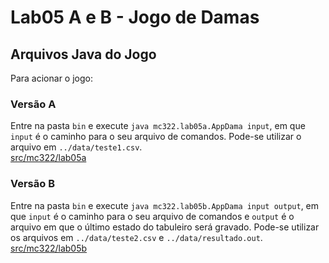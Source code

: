 # Lab05 A e B - Jogo de Damas

## Arquivos Java do Jogo
Para acionar o jogo:
### Versão A
Entre na pasta `bin` e execute `java mc322.lab05a.AppDama input`, em que `input` é o caminho para o seu arquivo de comandos. Pode-se utilizar o arquivo em `../data/teste1.csv`.  
[src/mc322/lab05a](src/mc322/lab05a)  

### Versão B
Entre na pasta `bin` e execute `java mc322.lab05b.AppDama input output`, em que `input` é o caminho para o seu arquivo de comandos e `output` é o arquivo em que o último estado do tabuleiro será gravado. Pode-se utilizar os arquivos em `../data/teste2.csv` e `../data/resultado.out`.  
[src/mc322/lab05b](src/mc322/lab05b)
